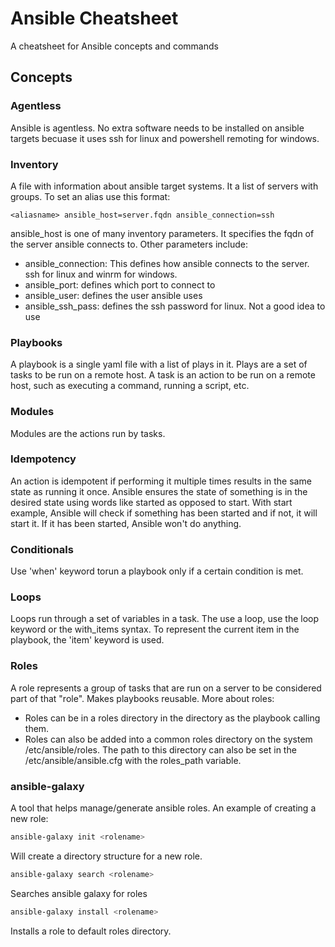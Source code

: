 # Ansible Cheatsheet
A cheatsheet for Ansible concepts and commands

## Concepts
### Agentless
Ansible is agentless. No extra software needs to be installed on ansible targets becuase it uses ssh for linux and powershell remoting for windows.

### Inventory
A file with information about ansible target systems. It a list of servers with groups. To set an alias use this format:
```
<aliasname> ansible_host=server.fqdn ansible_connection=ssh
```
ansible_host is one of many inventory parameters. It specifies the fqdn of the server ansible connects to. Other parameters include:
- ansible_connection: This defines how ansible connects to the server. ssh for linux and winrm for windows.
- ansible_port: defines which port to connect to
- ansible_user: defines the user ansible uses
- ansible_ssh_pass: defines the ssh password for linux. Not a good idea to use

### Playbooks
A playbook is a single yaml file with a list of plays in it. Plays are a set of tasks to be run on a remote host. A task is an action to be run on a remote host, such as executing a command, running a script, etc.

### Modules
Modules are the actions run by tasks. 

### Idempotency
An action is idempotent if performing it multiple times results in the same state as running it once. Ansible ensures the state of something is in the desired state using words like started as opposed to start. With start example, Ansible will check if something has been started and if not, it will start it. If it has been started, Ansible won't do anything.

### Conditionals
Use 'when' keyword torun a playbook only if a certain condition is met.

### Loops
Loops run through a set of variables in a task. The use a loop, use the loop keyword or the with_items syntax. To represent the current item in the playbook, the 'item' keyword is used.

### Roles
A role represents a group of tasks that are run on a server to be considered part of that "role". Makes playbooks reusable. More about roles:
- Roles can be in a roles directory in the directory as the playbook calling them.
- Roles can also be added into a common roles directory on the system /etc/ansible/roles. The path to this directory can also be set in the /etc/ansible/ansible.cfg with the roles_path variable.

### ansible-galaxy
A tool that helps manage/generate ansible roles. An example of creating a new role:
```bash
ansible-galaxy init <rolename>
```
Will create a directory structure for a new role.

```bash
ansible-galaxy search <rolename>
```
Searches ansible galaxy for roles

```bash
ansible-galaxy install <rolename>
```
Installs a role to default roles directory.